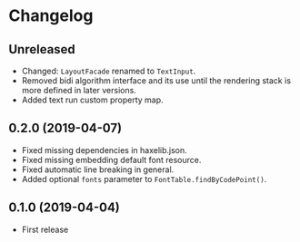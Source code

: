 Changelog
=========

Unreleased
----------

* Changed: `LayoutFacade` renamed to `TextInput`.
* Removed bidi algorithm interface and its use until the rendering stack
  is more defined in later versions.
* Added text run custom property map.

0.2.0 (2019-04-07)
------------------

* Fixed missing dependencies in haxelib.json.
* Fixed missing embedding default font resource.
* Fixed automatic line breaking in general.
* Added optional `fonts` parameter to `FontTable.findByCodePoint()`.

0.1.0 (2019-04-04)
------------------

* First release
